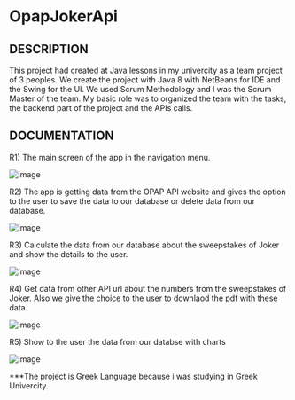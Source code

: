 # OpapJokerApi

DESCRIPTION
---------------------------------------
This project had created at Java lessons in my univercity as a team project of 3 peoples.
We create the project with Java 8 with NetBeans for IDE and the Swing for the UI. 
We used Scrum Methodology and I was the Scrum Master of the team. My basic role was to organized the team with the tasks,
the backend part of the project and the APIs calls. 

DOCUMENTATION
---------------------------------------
R1) The main screen of the app in the navigation menu. 

![image](https://user-images.githubusercontent.com/64380802/185761545-602291b8-c3dc-47e7-941d-193fc158c70a.png)

R2) The app is getting data from the OPAP API website and gives the option to the user to 
save the data to our database or delete data from our database. 

![image](https://user-images.githubusercontent.com/64380802/185761664-6c0455cf-5e2d-465d-bf93-9ec309c84d30.png)

R3) Calculate the data from our database about the sweepstakes of Joker and show the details to the user.

![image](https://user-images.githubusercontent.com/64380802/185761761-9744bfd8-8fe6-46ce-9674-a1ae9f869298.png)

R4) Get data from other API url about the numbers from the sweepstakes of Joker. Also we give the choice to the user
to downlaod the pdf with these data. 

![image](https://user-images.githubusercontent.com/64380802/185761894-d164552d-1168-4632-86d8-e6f5c4b1e023.png)

R5) Show to the user the data from our databse with charts

![image](https://user-images.githubusercontent.com/64380802/185761963-81e41955-b9c1-48eb-80f0-e68390136f63.png)

***The project is Greek Language because i was studying in Greek Univercity. 
